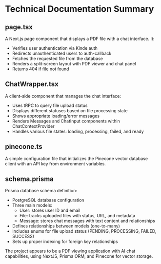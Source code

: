 # Technical Documentation Summary

## page.tsx
A Next.js page component that displays a PDF file with a chat interface. It:
- Verifies user authentication via Kinde auth
- Redirects unauthenticated users to auth-callback
- Fetches the requested file from the database
- Renders a split-screen layout with PDF viewer and chat panel
- Returns 404 if file not found

## ChatWrapper.tsx
A client-side component that manages the chat interface:
- Uses tRPC to query file upload status
- Displays different statuses based on file processing state
- Shows appropriate loading/error messages
- Renders Messages and ChatInput components within ChatContextProvider
- Handles various file states: loading, processing, failed, and ready

## pinecone.ts
A simple configuration file that initializes the Pinecone vector database client with an API key from environment variables.

## schema.prisma
Prisma database schema definition:
- PostgreSQL database configuration
- Three main models:
  - User: stores user ID and email
  - File: tracks uploaded files with status, URL, and metadata
  - Message: stores chat messages with text content and relationships
- Defines relationships between models (one-to-many)
- Includes enums for file upload status (PENDING, PROCESSING, FAILED, SUCCESS)
- Sets up proper indexing for foreign key relationships

The project appears to be a PDF viewing application with AI chat capabilities, using NextJS, Prisma ORM, and Pinecone for vector storage.